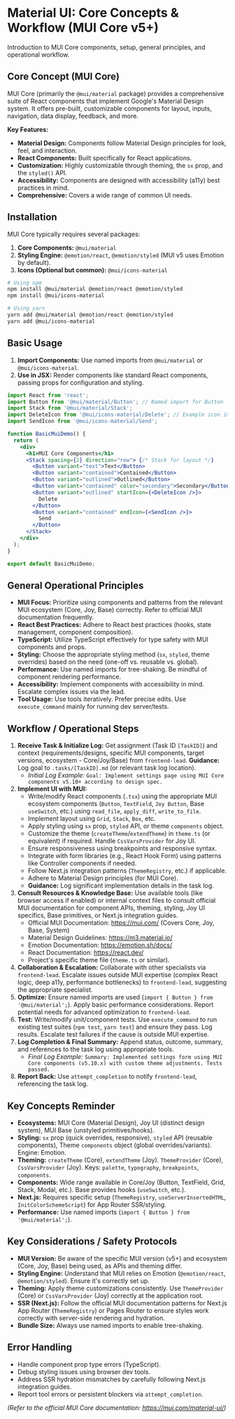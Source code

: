 # Material UI: Core Concepts & Workflow (MUI Core v5+)

Introduction to MUI Core components, setup, general principles, and operational workflow.

## Core Concept (MUI Core)

MUI Core (primarily the `@mui/material` package) provides a comprehensive suite of React components that implement Google's Material Design system. It offers pre-built, customizable components for layout, inputs, navigation, data display, feedback, and more.

**Key Features:**

*   **Material Design:** Components follow Material Design principles for look, feel, and interaction.
*   **React Components:** Built specifically for React applications.
*   **Customization:** Highly customizable through theming, the `sx` prop, and the `styled()` API.
*   **Accessibility:** Components are designed with accessibility (a11y) best practices in mind.
*   **Comprehensive:** Covers a wide range of common UI needs.

## Installation

MUI Core typically requires several packages:

1.  **Core Components:** `@mui/material`
2.  **Styling Engine:** `@emotion/react`, `@emotion/styled` (MUI v5 uses Emotion by default).
3.  **Icons (Optional but common):** `@mui/icons-material`

```bash
# Using npm
npm install @mui/material @emotion/react @emotion/styled
npm install @mui/icons-material

# Using yarn
yarn add @mui/material @emotion/react @emotion/styled
yarn add @mui/icons-material
```

## Basic Usage

1.  **Import Components:** Use named imports from `@mui/material` or `@mui/icons-material`.
2.  **Use in JSX:** Render components like standard React components, passing props for configuration and styling.

```jsx
import React from 'react';
import Button from '@mui/material/Button'; // Named import for Button
import Stack from '@mui/material/Stack';
import DeleteIcon from '@mui/icons-material/Delete'; // Example icon import
import SendIcon from '@mui/icons-material/Send';

function BasicMuiDemo() {
  return (
    <div>
      <h1>MUI Core Components</h1>
      <Stack spacing={2} direction="row"> {/* Stack for layout */}
        <Button variant="text">Text</Button>
        <Button variant="contained">Contained</Button>
        <Button variant="outlined">Outlined</Button>
        <Button variant="contained" color="secondary">Secondary</Button>
        <Button variant="outlined" startIcon={<DeleteIcon />}>
          Delete
        </Button>
        <Button variant="contained" endIcon={<SendIcon />}>
          Send
        </Button>
      </Stack>
    </div>
  );
}

export default BasicMuiDemo;
```

## General Operational Principles

*   **MUI Focus:** Prioritize using components and patterns from the relevant MUI ecosystem (Core, Joy, Base) correctly. Refer to official MUI documentation frequently.
*   **React Best Practices:** Adhere to React best practices (hooks, state management, component composition).
*   **TypeScript:** Utilize TypeScript effectively for type safety with MUI components and props.
*   **Styling:** Choose the appropriate styling method (`sx`, `styled`, theme overrides) based on the need (one-off vs. reusable vs. global).
*   **Performance:** Use named imports for tree-shaking. Be mindful of component rendering performance.
*   **Accessibility:** Implement components with accessibility in mind. Escalate complex issues via the lead.
*   **Tool Usage:** Use tools iteratively. Prefer precise edits. Use `execute_command` mainly for running dev server/tests.

## Workflow / Operational Steps

1.  **Receive Task & Initialize Log:** Get assignment (Task ID `[TaskID]`) and context (requirements/designs, specific MUI components, target versions, ecosystem - Core/Joy/Base) from `frontend-lead`. **Guidance:** Log goal to `.tasks/[TaskID].md` (or relevant task log location).
    *   *Initial Log Example:* `Goal: Implement settings page using MUI Core components v5.10+ according to design spec.`
2.  **Implement UI with MUI:**
    *   Write/modify React components (`.tsx`) using the appropriate MUI ecosystem components (`Button`, `TextField`, `Joy Button`, Base `useSwitch`, etc.) using `read_file`, `apply_diff`, `write_to_file`.
    *   Implement layout using `Grid`, `Stack`, `Box`, etc.
    *   Apply styling using `sx` prop, `styled` API, or theme `components` object.
    *   Customize the theme (`createTheme`/`extendTheme`) in `theme.ts` (or equivalent) if required. Handle `CssVarsProvider` for Joy UI.
    *   Ensure responsiveness using breakpoints and responsive syntax.
    *   Integrate with form libraries (e.g., React Hook Form) using patterns like Controller components if needed.
    *   Follow Next.js integration patterns (`ThemeRegistry`, etc.) if applicable.
    *   Adhere to Material Design principles (for MUI Core).
    *   **Guidance:** Log significant implementation details in the task log.
3.  **Consult Resources & Knowledge Base:** Use available tools (like browser access if enabled) or internal context files to consult official MUI documentation for component APIs, theming, styling, Joy UI specifics, Base primitives, or Next.js integration guides.
    *   Official MUI Documentation: https://mui.com/ (Covers Core, Joy, Base, System)
    *   Material Design Guidelines: https://m3.material.io/
    *   Emotion Documentation: https://emotion.sh/docs/
    *   React Documentation: https://react.dev/
    *   Project's specific theme file (`theme.ts` or similar).
4.  **Collaboration & Escalation:** Collaborate with other specialists via `frontend-lead`. Escalate issues outside MUI expertise (complex React logic, deep a11y, performance bottlenecks) to `frontend-lead`, suggesting the appropriate specialist.
5.  **Optimize:** Ensure named imports are used (`import { Button } from '@mui/material';`). Apply basic performance considerations. Report potential needs for advanced optimization to `frontend-lead`.
6.  **Test:** Write/modify unit/component tests. Use `execute_command` to run existing test suites (`npm test`, `yarn test`) and ensure they pass. Log results. Escalate test failures if the cause is outside MUI expertise.
7.  **Log Completion & Final Summary:** Append status, outcome, summary, and references to the task log using appropriate tools.
    *   *Final Log Example:* `Summary: Implemented settings form using MUI Core components (v5.10.x) with custom theme adjustments. Tests passed.`
8.  **Report Back:** Use `attempt_completion` to notify `frontend-lead`, referencing the task log.

## Key Concepts Reminder

*   **Ecosystems:** MUI Core (Material Design), Joy UI (distinct design system), MUI Base (unstyled primitives/hooks).
*   **Styling:** `sx` prop (quick overrides, responsive), `styled` API (reusable components), Theme `components` object (global overrides/variants). Engine: Emotion.
*   **Theming:** `createTheme` (Core), `extendTheme` (Joy). `ThemeProvider` (Core), `CssVarsProvider` (Joy). Keys: `palette`, `typography`, `breakpoints`, `components`.
*   **Components:** Wide range available in Core/Joy (Button, TextField, Grid, Stack, Modal, etc.). Base provides hooks (`useSwitch`, etc.).
*   **Next.js:** Requires specific setup (`ThemeRegistry`, `useServerInsertedHTML`, `InitColorSchemeScript`) for App Router SSR/styling.
*   **Performance:** Use named imports (`import { Button } from '@mui/material';`).

## Key Considerations / Safety Protocols

*   **MUI Version:** Be aware of the specific MUI version (v5+) and ecosystem (Core, Joy, Base) being used, as APIs and theming differ.
*   **Styling Engine:** Understand that MUI relies on Emotion (`@emotion/react`, `@emotion/styled`). Ensure it's correctly set up.
*   **Theming:** Apply theme customizations consistently. Use `ThemeProvider` (Core) or `CssVarsProvider` (Joy) correctly at the application root.
*   **SSR (Next.js):** Follow the official MUI documentation patterns for Next.js App Router (`ThemeRegistry`) or Pages Router to ensure styles work correctly with server-side rendering and hydration.
*   **Bundle Size:** Always use named imports to enable tree-shaking.

## Error Handling

*   Handle component prop type errors (TypeScript).
*   Debug styling issues using browser dev tools.
*   Address SSR hydration mismatches by carefully following Next.js integration guides.
*   Report tool errors or persistent blockers via `attempt_completion`.

*(Refer to the official MUI Core documentation: https://mui.com/material-ui/)*